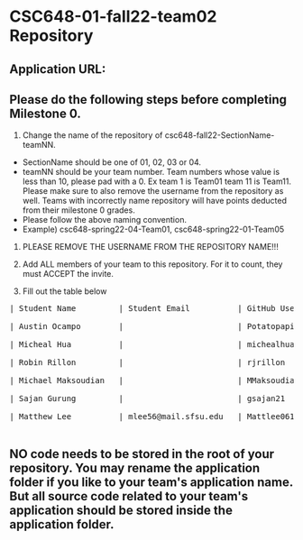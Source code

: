 # CSC648-01-fall22-team02 Repository

## Application URL: 


## Please do the following steps before completing Milestone 0.
1. Change the name of the repository of csc648-fall22-SectionName-teamNN. 
 - SectionName should be one of 01, 02, 03 or 04. 
 - teamNN should be your team number. Team numbers whose value is less than 10, please pad with a 0. Ex team 1 is Team01 team 11 is Team11. Please make sure to also remove the username from the repository as well. Teams with incorrectly name repository will have points deducted from their milestone 0 grades.
 - Please follow the above naming convention.
 - Example) csc648-spring22-04-Team01,   csc648-spring22-01-Team05

1. PLEASE REMOVE THE USERNAME FROM THE REPOSITORY NAME!!!

2. Add ALL members of your team to this repository. For it to count, they must ACCEPT the invite.

3. Fill out the table below

<pre>
| Student Name         | Student Email          | GitHub Username  | Stundet's role <br>
| Austin Ocampo        |                        | Potatopapi       | Team Leader <br>
| Micheal Hua          |                        | michealhuaa      | Scrum Master <br>
| Robin Rillon         |                        | rjrillon         | Front-End Lead <br>
| Michael Maksoudian   |                        | MMaksoudian      | Back-End Lead <br>
| Sajan Gurung         |                        | gsajan21         | Back-End Lead <br>
| Matthew Lee          | mlee56@mail.sfsu.edu   | Mattlee0610      | GitHub Master <br>
</pre>

## NO code needs to be stored in the root of your repository. You may rename the application folder if you like to your team's application name. But all source code related to your team's application should be stored inside the application folder.
